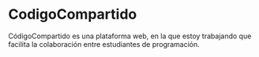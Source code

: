 # CodigoCompartido
CódigoCompartido es una plataforma web, en la que estoy trabajando que facilita la colaboración entre estudiantes de programación. 
